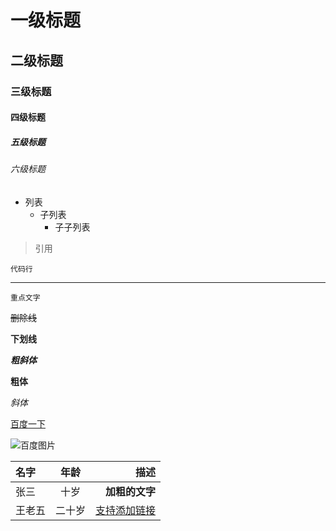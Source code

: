 # 一级标题
## 二级标题
### 三级标题
#### 四级标题
##### 五级标题
###### 六级标题

- 列表
	- 子列表
		- 子子列表

> 引用

    代码行

---

`重点文字`

~~删除线~~

__下划线__

***粗斜体***

**粗体**

*斜体*

[百度一下](https://www.baidu.com)

![百度图片](https://www.baidu.com/img/bd_logo.png)

 名字  |  年龄  |  描述  
 :---- | :----: |  ----:  
 张三  |  十岁  | **加粗的文字**
王老五 | 二十岁 | [支持添加链接](https://github.com/getActivity/Markdown)


